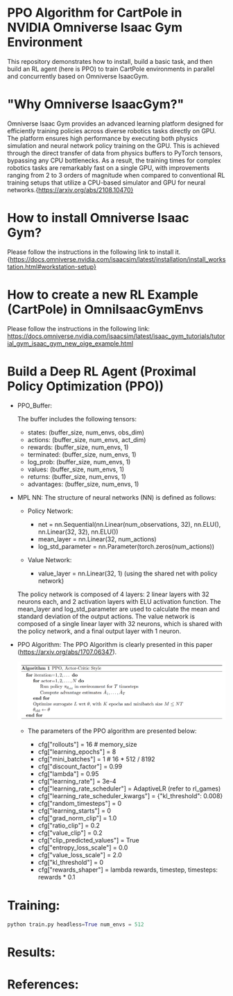 # PPO Algorithm for CartPole in NVIDIA Omniverse Isaac Gym Environment
This repository demonstrates how to install, build a basic task, and then build an RL agent (here is PPO) to train CartPole environments in parallel and concurrently based on Omniverse IsaacGym.

# "Why Omniverse IsaacGym?"
Omniverse Isaac Gym provides an advanced learning platform designed for efficiently training policies across diverse robotics tasks directly on GPU. The platform ensures high performance by executing both physics simulation and neural network policy training on the GPU. This is achieved through the direct transfer of data from physics buffers to PyTorch tensors, bypassing any CPU bottlenecks. As a result, the training times for complex robotics tasks are remarkably fast on a single GPU, with improvements ranging from 2 to 3 orders of magnitude when compared to conventional RL training setups that utilize a CPU-based simulator and GPU for neural networks.{https://arxiv.org/abs/2108.10470}

# How to install Omniverse Isaac Gym?
Please follow the instructions in the following link to install it. {https://docs.omniverse.nvidia.com/isaacsim/latest/installation/install_workstation.html#workstation-setup}

# How to create a new RL Example (CartPole) in OmniIsaacGymEnvs
Please follow the instructions in the following link: https://docs.omniverse.nvidia.com/isaacsim/latest/isaac_gym_tutorials/tutorial_gym_isaac_gym_new_oige_example.html

# Build a Deep RL Agent (Proximal Policy Optimization (PPO))
* PPO_Buffer:
  
  The buffer includes the following tensors:
  - states: (buffer_size, num_envs, obs_dim)
  - actions: (buffer_size, num_envs, act_dim)
  - rewards: (buffer_size, num_envs, 1)
  - terminated: (buffer_size, num_envs, 1)
  - log_prob: (buffer_size, num_envs, 1)
  - values: (buffer_size, num_envs, 1)
  - returns: (buffer_size, num_envs, 1)
  - advantages: (buffer_size, num_envs, 1)
* MPL NN:
  The structure of neural networks (NN) is defined as follows:

    - Policy Network:
      - net = nn.Sequential(nn.Linear(num_observations, 32),
                          nn.ELU(),
                          nn.Linear(32, 32),
                          nn.ELU())
      - mean_layer = nn.Linear(32, num_actions)
      - log_std_parameter = nn.Parameter(torch.zeros(num_actions))

    - Value Network:
      - value_layer = nn.Linear(32, 1) (using the shared net with policy network)

  The policy network is composed of 4 layers: 2 linear layers with 32 neurons each, and 2 activation layers with ELU activation function. The mean_layer and log_std_parameter are used to calculate the mean and standard deviation of the output actions. The value network is composed of a single linear layer with 32 neurons, which is shared with the policy network, and a final output layer with 1 neuron.

* PPO Algorithm:
  The PPO Algorithm is clearly presented in this paper (https://arxiv.org/abs/1707.06347).

  ![Local Image](Figures/PPO.png)
  
  - The parameters of the PPO algorithm are presented below:
    
    - cfg["rollouts"] = 16  # memory_size
    - cfg["learning_epochs"] = 8
    - cfg["mini_batches"] = 1  # 16 * 512 / 8192
    - cfg["discount_factor"] = 0.99
    - cfg["lambda"] = 0.95
    - cfg["learning_rate"] = 3e-4
    - cfg["learning_rate_scheduler"] = AdaptiveLR (refer to rl_games)
    - cfg["learning_rate_scheduler_kwargs"] = {"kl_threshold": 0.008}
    - cfg["random_timesteps"] = 0
    - cfg["learning_starts"] = 0
    - cfg["grad_norm_clip"] = 1.0
    - cfg["ratio_clip"] = 0.2
    - cfg["value_clip"] = 0.2
    - cfg["clip_predicted_values"] = True
    - cfg["entropy_loss_scale"] = 0.0
    - cfg["value_loss_scale"] = 2.0
    - cfg["kl_threshold"] = 0
    - cfg["rewards_shaper"] = lambda rewards, timestep, timesteps: rewards * 0.1

# Training:
```python
python train.py headless=True num_envs = 512
```

# Results:


# References:

  
    


